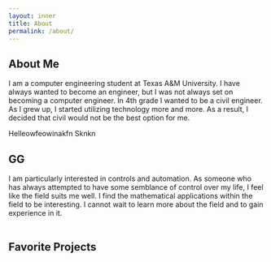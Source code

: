 ```yaml
---
layout: inner
title: About
permalink: /about/
---
```

## About Me
I am a computer engineering student at Texas A&M University. I have always wanted to become an engineer, but I was not always set on becoming a computer engineer. In 4th grade I wanted to be a civil engineer. As I grew up, I started utilizing technology more and more. As a result, I decided that civil would not be the best option for me.

Helleowfeowinakfn Sknkn

## GG



I am particularly interested in controls and automation. As someone who has always attempted to have some semblance of control over my life, I feel like the field suits me well. I find the mathematical applications within the field to be interesting. I cannot wait to learn more about the field and to gain experience in it.<br>
<br>
## Favorite Projects
